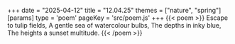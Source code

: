 +++
date = "2025-04-12"
title = "12.04.25"
themes = ["nature", "spring"]
[params]
  type = 'poem'
  pageKey = 'src/poem.js'
+++
{{< poem >}}
Escape to tulip fields,
A gentle sea of watercolour bulbs,
The depths in inky blue,
The heights a sunset multitude.
{{< /poem >}}